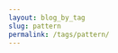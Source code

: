 ```yaml
---
layout: blog_by_tag
slug: pattern
permalink: /tags/pattern/
---
```

<script type="text/javascript">
	newGame("work");
	notifyMapName("작업실");
</script>